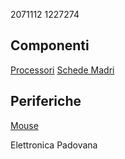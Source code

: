 2071112
1227274

## Componenti

[Processori](componenti/processori.md)
[Schede Madri](componenti/schede_madri.md)

## Periferiche

[Mouse](periferiche/mouse.md)

Elettronica Padovana

